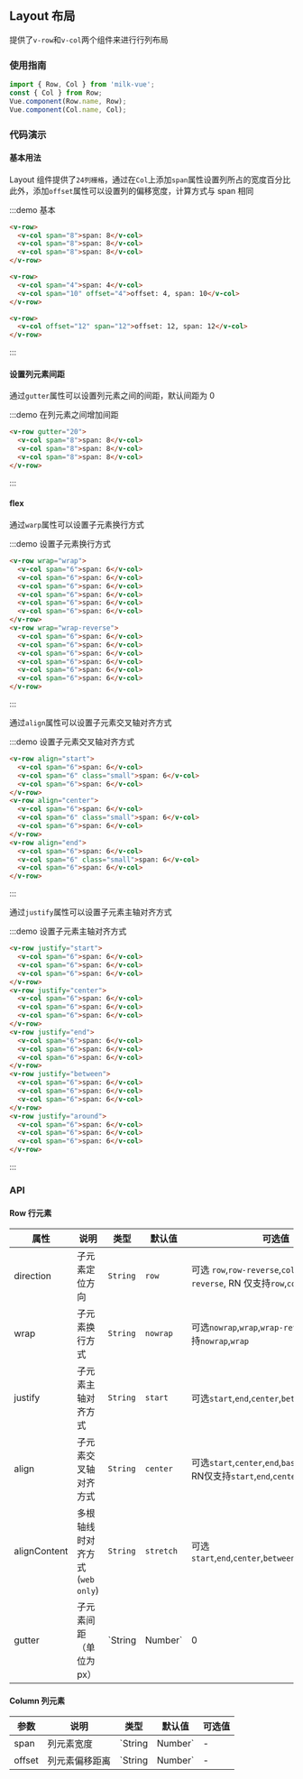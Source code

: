 <style>
.demo-layout {
  .vm-flexbox {
    padding: 0 15px;
  }
  .vm-flexbox-item {
    color: #fff;
    font-size: 13px;
    line-height: 30px;
    text-align: center;
    margin-bottom: 10px;
    background-clip: content-box;

    &:nth-child(odd) {
      background-color: #39a9ed;
    }

    &:nth-child(even) {
      background-color: #66c6f2;
    }
    
    &.small{
      height:20px !imporatnt;
      line-height:20px !important;
    }
  }
}
</style>

## Layout 布局

提供了`v-row`和`v-col`两个组件来进行行列布局

### 使用指南
``` javascript
import { Row, Col } from 'milk-vue';
const { Col } from Row;
Vue.component(Row.name, Row);
Vue.component(Col.name, Col);
```

### 代码演示

#### 基本用法

Layout 组件提供了`24列栅格`，通过在`Col`上添加`span`属性设置列所占的宽度百分比    
此外，添加`offset`属性可以设置列的偏移宽度，计算方式与 span 相同

:::demo 基本
```html
<v-row>
  <v-col span="8">span: 8</v-col>
  <v-col span="8">span: 8</v-col>
  <v-col span="8">span: 8</v-col>
</v-row>

<v-row>
  <v-col span="4">span: 4</v-col>
  <v-col span="10" offset="4">offset: 4, span: 10</v-col>
</v-row>

<v-row>
  <v-col offset="12" span="12">offset: 12, span: 12</v-col>
</v-row>
```
:::

#### 设置列元素间距

通过`gutter`属性可以设置列元素之间的间距，默认间距为 0

:::demo 在列元素之间增加间距
```html
<v-row gutter="20">
  <v-col span="8">span: 8</v-col>
  <v-col span="8">span: 8</v-col>
  <v-col span="8">span: 8</v-col>
</v-row>
```
:::

#### flex

通过`warp`属性可以设置子元素换行方式

:::demo 设置子元素换行方式
```html
<v-row wrap="wrap">
  <v-col span="6">span: 6</v-col>
  <v-col span="6">span: 6</v-col>
  <v-col span="6">span: 6</v-col>
  <v-col span="6">span: 6</v-col>
  <v-col span="6">span: 6</v-col>
  <v-col span="6">span: 6</v-col>
</v-row>
<v-row wrap="wrap-reverse">
  <v-col span="6">span: 6</v-col>
  <v-col span="6">span: 6</v-col>
  <v-col span="6">span: 6</v-col>
  <v-col span="6">span: 6</v-col>
  <v-col span="6">span: 6</v-col>
  <v-col span="6">span: 6</v-col>
</v-row>
```
:::

通过`align`属性可以设置子元素交叉轴对齐方式

:::demo 设置子元素交叉轴对齐方式
```html
<v-row align="start">
  <v-col span="6">span: 6</v-col>
  <v-col span="6" class="small">span: 6</v-col>
  <v-col span="6">span: 6</v-col>
</v-row>
<v-row align="center">
  <v-col span="6">span: 6</v-col>
  <v-col span="6" class="small">span: 6</v-col>
  <v-col span="6">span: 6</v-col>
</v-row>
<v-row align="end">
  <v-col span="6">span: 6</v-col>
  <v-col span="6" class="small">span: 6</v-col>
  <v-col span="6">span: 6</v-col>
</v-row>
```
:::

通过`justify`属性可以设置子元素主轴对齐方式

:::demo 设置子元素主轴对齐方式
```html
<v-row justify="start">
  <v-col span="6">span: 6</v-col>
  <v-col span="6">span: 6</v-col>
  <v-col span="6">span: 6</v-col>
</v-row>
<v-row justify="center">
  <v-col span="6">span: 6</v-col>
  <v-col span="6">span: 6</v-col>
  <v-col span="6">span: 6</v-col>
</v-row>
<v-row justify="end">
  <v-col span="6">span: 6</v-col>
  <v-col span="6">span: 6</v-col>
  <v-col span="6">span: 6</v-col>
</v-row>
<v-row justify="between">
  <v-col span="6">span: 6</v-col>
  <v-col span="6">span: 6</v-col>
  <v-col span="6">span: 6</v-col>
</v-row>
<v-row justify="around">
  <v-col span="6">span: 6</v-col>
  <v-col span="6">span: 6</v-col>
  <v-col span="6">span: 6</v-col>
</v-row>
```
:::

### API

#### Row 行元素
| 属性 | 说明 | 类型 | 默认值 | 可选值 |
|-----------|-----------|-----------|-------------|-------------|
| direction | 子元素定位方向 | `String` | `row` | 可选 `row`,`row-reverse`,`column`,`column-reverse`, RN 仅支持`row`,`column` |
| wrap | 子元素换行方式 | `String` | `nowrap` | 可选`nowrap`,`wrap`,`wrap-reverse`, RN 仅支持`nowrap`,`wrap` |
| justify  | 子元素主轴对齐方式 | `String` | `start` | 可选`start`,`end`,`center`,`between`,`around` |
| align    | 子元素交叉轴对齐方式 | `String` | `center` | 可选`start`,`center`,`end`,`baseline`,`stretch` RN仅支持`start`,`end`,`center`,`stretch` |
| alignContent | 多根轴线时对齐方式(`web only`) | `String`  | `stretch` | 可选`start`,`end`,`center`,`between`,`around`,`stretch` |
| gutter | 子元素间距（单位为px） | `String | Number` | 0 | - |

#### Column 列元素
| 参数 | 说明 | 类型 | 默认值 | 可选值 |
|-----------|-----------|-----------|-------------|-------------|
| span | 列元素宽度 | `String | Number` | - | - |
| offset | 列元素偏移距离 | `String | Number` | - | - |
